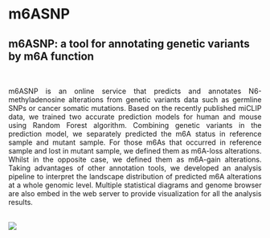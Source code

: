 # m6ASNP
## m6ASNP: a tool for annotating genetic variants by m6A function
<br/>
<p align=justify>m6ASNP is an online service that predicts and annotates N6-methyladenosine alterations from genetic variants data such as germline SNPs 
or cancer somatic mutations. Based on the recently published miCLIP data, we trained two accurate prediction models for human and mouse 
using Random Forest algorithm. Combining genetic variants in the prediction model, we separately predicted the m6A status in reference 
sample and mutant sample. For those m6As that occurred in reference sample and lost in mutant sample, we defined them as m6A-loss 
alterations. Whilst in the opposite case, we defined them as m6A-gain alterations. Taking advantages of other annotation tools, we 
developed an analysis pipeline to interpret the landscape distribution of predicted m6A alterations at a whole genomic level. Multiple 
statistical diagrams and genome browser are also embed in the web server to provide visualization for all the analysis results.</p>
<br/>
<img src="http://app.renlab.org/m6ASNP/img/PredictionModel.png">
<br/>
